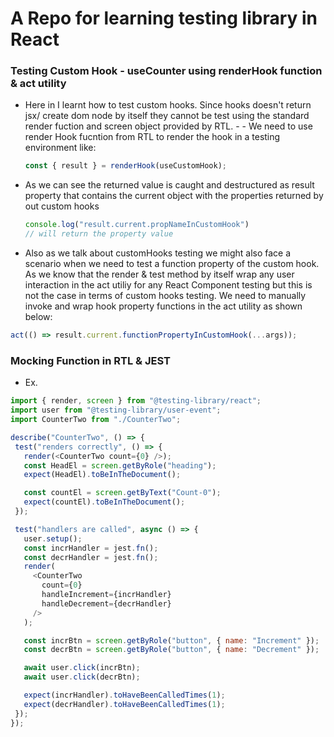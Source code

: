 # A Repo for learning testing library in React

### Testing Custom Hook - useCounter using renderHook function & act utility 
- Here in I learnt how to test custom hooks. Since hooks doesn't return jsx/ create dom node by itself they cannot be test using the standard render fuction and screen object provided by RTL. - - We need to use render Hook fucntion from RTL to render the hook in a testing environment like:
   
   ```js
   const { result } = renderHook(useCustomHook);
   ```
- As we can see the returned value is caught and destructured as result property that contains the current object with the properties returned by out custom hooks
  
  ```js
  console.log("result.current.propNameInCustomHook")
  // will return the property value
  ```

- Also as we talk about customHooks testing we might also face a scenario when we need to test a function property of the custom hook. As we know that the render & test method by itself wrap any user interaction in the act utiliy for any React Component testing but this is not the case in terms of custom hooks testing. We need to manually invoke and wrap hook property functions in the act utility as shown below:

```js
act(() => result.current.functionPropertyInCustomHook(...args));
```

### Mocking Function in RTL & JEST

- Ex. 
 ```js
 import { render, screen } from "@testing-library/react";
import user from "@testing-library/user-event";
import CounterTwo from "./CounterTwo";

describe("CounterTwo", () => {
  test("renders correctly", () => {
    render(<CounterTwo count={0} />);
    const HeadEl = screen.getByRole("heading");
    expect(HeadEl).toBeInTheDocument();

    const countEl = screen.getByText("Count-0");
    expect(countEl).toBeInTheDocument();
  });

  test("handlers are called", async () => {
    user.setup();
    const incrHandler = jest.fn();
    const decrHandler = jest.fn();
    render(
      <CounterTwo
        count={0}
        handleIncrement={incrHandler}
        handleDecrement={decrHandler}
      />
    );

    const incrBtn = screen.getByRole("button", { name: "Increment" });
    const decrBtn = screen.getByRole("button", { name: "Decrement" });

    await user.click(incrBtn);
    await user.click(decrBtn);

    expect(incrHandler).toHaveBeenCalledTimes(1);
    expect(decrHandler).toHaveBeenCalledTimes(1);
  });
});
```
